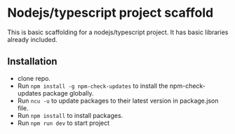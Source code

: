 # Nodejs/typescript project scaffold

This is basic scaffolding for a nodejs/typescript project. It has basic libraries already included.

## Installation

-   clone repo.
-   Run `npm install -g npm-check-updates` to install the npm-check-updates package globally.
-   Run `ncu -u` to update packages to their latest version in package.json file.
-   Run `npm install` to install packages.
-   Run `npm run dev` to start project
